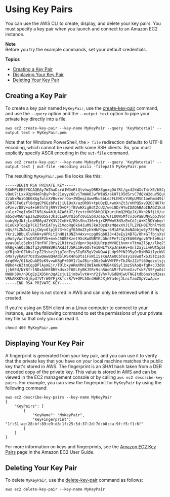 # Using Key Pairs<a name="cli-ec2-keypairs"></a>

You can use the AWS CLI to create, display, and delete your key pairs\. You must specify a key pair when you launch and connect to an Amazon EC2 instance\. 

**Note**  
Before you try the example commands, set your default credentials\.

**Topics**
+ [Creating a Key Pair](#creating-a-key-pair)
+ [Displaying Your Key Pair](#displaying-a-key-pair)
+ [Deleting Your Key Pair](#deleting-a-key-pair)

## Creating a Key Pair<a name="creating-a-key-pair"></a>

To create a key pair named `MyKeyPair`, use the [create\-key\-pair](https://docs.aws.amazon.com/cli/latest/reference/ec2/create-key-pair.html) command, and use the `--query` option and the `--output text` option to pipe your private key directly into a file\.

```
aws ec2 create-key-pair --key-name MyKeyPair --query 'KeyMaterial' --output text > MyKeyPair.pem
```

Note that for Windows PowerShell, the `> file` redirection defaults to UTF\-8 encoding, which cannot be used with some SSH clients\. So, you must explicitly specify ASCII encoding in the `out-file` command\.

```
aws ec2 create-key-pair --key-name MyKeyPair --query 'KeyMaterial' --output text | out-file -encoding ascii -filepath MyKeyPair.pem
```

The resulting `MyKeyPair.pem` file looks like this:

```
-----BEGIN RSA PRIVATE KEY-----
EXAMPLEKEYKCAQEAy7WZhaDsrA1W3mRlQtvhwyORRX8gnxgDAfRt/gx42kWXsT4rXE/b5CpSgie/
vBoU7jLxx92pNHoFnByP+Dc21eyyz6CvjTmWA0JwfWiW5/akH7iO5dSrvC7dQkW2duV5QuUdE0QW
Z/aNxMniGQE6XAgfwlnXVBwrerrQo+ZWQeqiUwwMkuEbLeJFLhMCvYURpUMSC1oehm449ilx9X1F
G50TCFeOzfl8dqqCP6GzbPaIjiU19xX/azOR9V+tpUOzEL+wmXnZt3/nHPQ5xvD2OJH67km6SuPW
oPzev/D8V+x4+bHthfSjR9Y7DvQFjfBVwHXigBdtZcU2/wei8D/HYwIDAQABAoIBAGZ1kaEvnrqu
/uler7vgIn5m7lN5LKw4hJLAIW6tUT/fzvtcHK0SkbQCQXuriHmQ2MQyJX/0kn2NfjLV/ufGxbL1
mb5qwMGUnEpJaZD6QSSs3kICLwWUYUiGfc0uiSbmJoap/GTLU0W5Mfcv36PaBUNy5p53V6G7hXb2
bahyWyJNfjLe4M86yd2YK3V2CmK+X/BOsShnJ36+hjrXPPWmV3N9zEmCdJjA+K15DYmhm/tJWSD9
81oGk9TopEp7CkIfatEATyyZiVqoRq6k64iuM9JkA3OzdXzMQexXVJ1TLZVEH0E7bhlY9d8O1ozR
oQs/FiZNAx2iijCWyv0lpjE73+kCgYEA9mZtyhkHkFDpwrSM1APaL8oNAbbjwEy7Z5Mqfql+lIp1
YkriL0DbLXlvRAH+yHPRit2hHOjtUNZh4Axv+cpg09qbUI3+43eEy24B7G/Uh+GTfbjsXsOxQx/x
p9otyVwc7hsQ5TA5PZb+mvkJ5OBEKzet9XcKwONBYELGhnEPe7cCgYEA06Vgov6YHleHui9kHuws
ayav0elc5zkxjF9nfHFJRry21R1trw2Vdpn+9g481URrpzWVOEihvm+xTtmaZlSp//lkq75XDwnU
WA8gkn6O3QE3fq2yN98BURsAKdJfJ5RL1HvGQvTe10HLYYXpJnEkHv+Unl2ajLivWUt5pbBrKbUC
gYBjbO+OZk0sCcpZ29sbzjYjpIddErySIyRX5gV2uNQwAjLdp9PfN295yQ+BxMBXiIycWVQiw0bH
oMo7yykABY7Ozd5wQewBQ4AdSlWSX4nGDtsiFxWiI5sKuAAeOCbTosy1s8w8fxoJ5Tz1sdoxNeGs
Arq6Wv/G16zQuAE9zK9vvwKBgF+09VI/1wJBirsDGz9whVWfFPrTkJNvJZzYt69qezxlsjgFKshy
WBhd4xHZtmCqpBPlAymEjr/TOlbxyARmXMnIOWIAnNXMGB4KGSyl1mzSVAoQ+fqR+cJ3d0dyPl1j
jjb0Ed/NY8frlNDxAVHE8BSkdsx2f6ELEyBKJSRr9snRAoGAMrTwYneXzvTskF/S5Fyu0iOegLDa
NWUH38v/nDCgEpIXD5Hn3qAEcju1IjmbwlvtW+nY2jVhv7UGd8MjwUTNGItdb6nsYqM2asrnF3qS
VRkAKKKYeGjkpUfVTrW0YFjXkfcrR/V+QFL5OndHAKJXjW7a4ejJLncTzmZSpYzwApc=
-----END RSA PRIVATE KEY-----
```

Your private key is not stored in AWS and can only be retrieved when it is created\.

If you're using an SSH client on a Linux computer to connect to your instance, use the following command to set the permissions of your private key file so that only you can read it\.

```
chmod 400 MyKeyPair.pem
```

## Displaying Your Key Pair<a name="displaying-a-key-pair"></a>

A fingerprint is generated from your key pair, and you can use it to verify that the private key that you have on your local machine matches the public key that's stored in AWS\. The fingerprint is an SHA1 hash taken from a DER encoded copy of the private key\. This value is stored in AWS and can be viewed in the EC2 management console or by calling `aws ec2 describe-key-pairs`\. For example, you can view the fingerprint for `MyKeyPair` by using the following command:

```
aws ec2 describe-key-pairs --key-name MyKeyPair
{
    "KeyPairs": [
        {
            "KeyName": "MyKeyPair",
            "KeyFingerprint": "1f:51:ae:28:bf:89:e9:d8:1f:25:5d:37:2d:7d:b8:ca:9f:f5:f1:6f"
        }
    ]
}
```

For more information on keys and fingerprints, see the [Amazon EC2 Key Pairs](https://docs.aws.amazon.com/AWSEC2/latest/UserGuide/ec2-key-pairs.html) page in the Amazon EC2 User Guide\.

## Deleting Your Key Pair<a name="deleting-a-key-pair"></a>

To delete `MyKeyPair`, use the [delete\-key\-pair](https://docs.aws.amazon.com/cli/latest/reference/ec2/delete-key-pair.html) command as follows:

```
aws ec2 delete-key-pair --key-name MyKeyPair
```